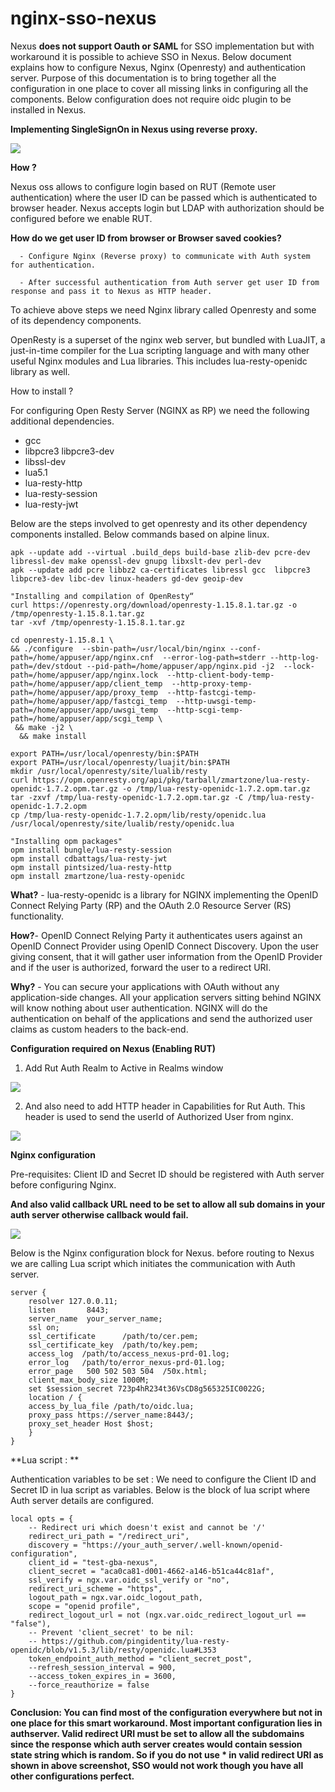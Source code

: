 # nginx-sso-nexus

Nexus **does not support Oauth or SAML** for SSO implementation but with workaround it is possible to achieve SSO in Nexus. Below document explains how to configure Nexus, Nginx (Openresty) and authentication server. Purpose of this documentation is to bring together all the configuration in one place to cover all missing links in configuring all the components. Below configuration does not require oidc plugin to be installed in Nexus.

**Implementing SingleSignOn in Nexus using reverse proxy.**

![](Images/SSO_Flow.png)


**How ?**

Nexus oss allows to configure login based on RUT (Remote user authentication) where the user ID can be passed which is authenticated to browser header. Nexus accepts login but
LDAP with authorization should be configured before we enable RUT.

**How do we get user ID from browser or Browser saved cookies?**

      - Configure Nginx (Reverse proxy) to communicate with Auth system for authentication.

      - After successful authentication from Auth server get user ID from response and pass it to Nexus as HTTP header.

To achieve above steps we need Nginx library called Openresty and some of its dependency components.

OpenResty   is a superset of the nginx web server, but bundled with LuaJIT, a just-in-time compiler for the Lua scripting language and with many other useful Nginx modules 
and Lua libraries. This includes lua-resty-openidc library as well.

How to install ?

For configuring Open Resty Server (NGINX as RP) we need the following additional dependencies.

  * gcc
*   libpcre3 libpcre3-dev
*   libssl-dev
*   lua5.1
*   lua-resty-http
*   lua-resty-session
*   lua-resty-jwt


Below are the steps involved to get openresty and its other dependency components installed. Below commands based on alpine linux.
```
apk --update add --virtual .build_deps build-base zlib-dev pcre-dev libressl-dev make openssl-dev gnupg libxslt-dev perl-dev
apk --update add pcre libbz2 ca-certificates libressl gcc  libpcre3 libpcre3-dev libc-dev linux-headers gd-dev geoip-dev

"Installing and compilation of OpenResty“
curl https://openresty.org/download/openresty-1.15.8.1.tar.gz -o /tmp/openresty-1.15.8.1.tar.gz
tar -xvf /tmp/openresty-1.15.8.1.tar.gz

cd openresty-1.15.8.1 \
&& ./configure  --sbin-path=/usr/local/bin/nginx --conf-path=/home/appuser/app/nginx.cnf  --error-log-path=stderr --http-log-path=/dev/stdout --pid-path=/home/appuser/app/nginx.pid -j2  --lock-path=/home/appuser/app/nginx.lock  --http-client-body-temp-path=/home/appuser/app/client_temp  --http-proxy-temp-path=/home/appuser/app/proxy_temp  --http-fastcgi-temp-path=/home/appuser/app/fastcgi_temp  --http-uwsgi-temp-path=/home/appuser/app/uwsgi_temp  --http-scgi-temp-path=/home/appuser/app/scgi_temp \
 && make -j2 \
  && make install
  
export PATH=/usr/local/openresty/bin:$PATH
export PATH=/usr/local/openresty/luajit/bin:$PATH
mkdir /usr/local/openresty/site/lualib/resty
curl https://opm.openresty.org/api/pkg/tarball/zmartzone/lua-resty-openidc-1.7.2.opm.tar.gz -o /tmp/lua-resty-openidc-1.7.2.opm.tar.gz
tar -zxvf /tmp/lua-resty-openidc-1.7.2.opm.tar.gz -C /tmp/lua-resty-openidc-1.7.2.opm
cp /tmp/lua-resty-openidc-1.7.2.opm/lib/resty/openidc.lua  /usr/local/openresty/site/lualib/resty/openidc.lua

"Installing opm packages"
opm install bungle/lua-resty-session 
opm install cdbattags/lua-resty-jwt
opm install pintsized/lua-resty-http
opm install zmartzone/lua-resty-openidc
```
**What?** - lua-resty-openidc is a library for NGINX implementing the OpenID Connect Relying Party (RP) and the OAuth 2.0 Resource Server (RS) functionality. 
 

**How?**- OpenID Connect Relying Party it authenticates users against an OpenID Connect Provider using OpenID Connect Discovery. Upon the user giving consent, that it will
gather user information from the OpenID Provider and if the user is authorized, forward the user to a redirect URI.
 

**Why?** -  You can secure your applications with OAuth without any application-side changes. All your application servers sitting behind NGINX will know nothing about user 
authentication. NGINX will do the authentication on behalf of the applications and send the authorized user claims as custom headers to the back-end.

**Configuration required on Nexus (Enabling RUT)**

1. Add Rut Auth Realm  to Active in  Realms window 

![](Images/Realms.png)


2. And also need to add HTTP header in Capabilities for Rut Auth. This header is used to send the userId of Authorized User from nginx. 

![](Images/RUT2.png)

**Nginx configuration**

Pre-requisites:  Client ID and Secret ID should be registered with Auth server before configuring Nginx. 

**And also valid callback URL need to be set to allow all sub domains in your auth server otherwise callback would fail.**

![](Images/Auth_redirect.png)

Below is the Nginx configuration block for Nexus. before routing to Nexus we are calling Lua script which initiates the communication with Auth server.

```
server {
    resolver 127.0.0.11;
    listen       8443;
    server_name  your_server_name; 
    ssl on;
    ssl_certificate      /path/to/cer.pem;
    ssl_certificate_key  /path/to/key.pem;
    access_log  /path/to/access_nexus-prd-01.log;
    error_log   /path/to/error_nexus-prd-01.log;
    error_page   500 502 503 504  /50x.html;
    client_max_body_size 1000M;
    set $session_secret 723p4hR234t36VsCD8g565325IC0022G;
    location / {
    access_by_lua_file /path/to/oidc.lua;
    proxy_pass https://server_name:8443/;
    proxy_set_header Host $host;
    }
}

```
**Lua script : **

Authentication variables to be set : We need to configure the Client ID and Secret ID in lua script as variables. 
Below is the block of lua script where Auth server details are configured.

```
local opts = {
    -- Redirect uri which doesn't exist and cannot be '/'
    redirect_uri_path = "/redirect_uri",
    discovery = "https://your_auth_server/.well-known/openid-configuration",
    client_id = "test-gba-nexus",
    client_secret = "aca0ca81-d001-4662-a146-b51ca44c81af",
    ssl_verify = ngx.var.oidc_ssl_verify or "no",
    redirect_uri_scheme = "https",
    logout_path = ngx.var.oidc_logout_path,
    scope = "openid profile",
    redirect_logout_url = not (ngx.var.oidc_redirect_logout_url == "false"),
    -- Prevent 'client_secret' to be nil:
    -- https://github.com/pingidentity/lua-resty-openidc/blob/v1.5.3/lib/resty/openidc.lua#L353
    token_endpoint_auth_method = "client_secret_post",
    --refresh_session_interval = 900,
    --access_token_expires_in = 3600,
    --force_reauthorize = false
}
```
**Conclusion:
      You can find most of the configuration everywhere but not in one place for this smart workaround. Most important configuration lies in authserver. Valid redirect URI must be set to allow all the subdomains since the response which auth server creates would contain session state string which is random. So if you do not use * in valid redirect URI as shown in above screenshot, SSO would not work though you have all other configurations perfect.**
